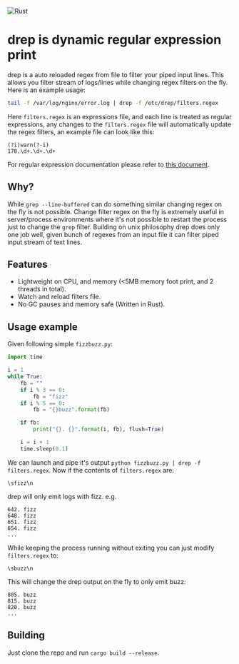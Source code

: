 ![Rust](https://github.com/maxpert/drep/workflows/Rust/badge.svg)

# drep is dynamic regular expression print

drep is a auto reloaded regex from file to filter your piped input lines. This allows you filter stream of logs/lines while changing regex filters on the fly. Here is an example usage:

```bash
tail -f /var/log/nginx/error.log | drep -f /etc/drep/filters.regex
```

Here `filters.regex` is an expressions file, and each line is treated as regular expressions, any changes to the `filters.regex` file will automatically update the regex filters, an example file can look like this:

```
(?i)warn(?-i)
178.\d+.\d+.\d+
```

For regular expression documentation please refer to [this document](https://docs.rs/regex/1.3.9/regex/). 

## Why?

While `grep --line-buffered` can do something similar changing regex on the fly is not possible. Change filter regex on the fly is extremely useful in server/process environments where it's not possible to restart the process just to change the `grep` filter. Building on unix philosophy drep does only one job well, given bunch of regexes from an input file it can filter piped input stream of text lines.

## Features

 - Lightweight on CPU, and memory (<5MB memory foot print, and 2 threads in total).
 - Watch and reload filters file.
 - No GC pauses and memory safe (Written in Rust).
 
## Usage example

Given following simple `fizzbuzz.py`:

```python
import time

i = 1
while True:
    fb = ""
    if i % 3 == 0:
        fb = "fizz"
    if i % 5 == 0:
        fb = "{}buzz".format(fb)

    if fb:
        print("{}. {}".format(i, fb), flush=True)

    i = i + 1
    time.sleep(0.1)
```

We can launch and pipe it's output `python fizzbuzz.py | drep -f filters.regex`. Now if the contents of `filters.regex` are:

```
\sfizz\n
``` 

drep will only emit logs with fizz. e.g.

```
642. fizz
648. fizz
651. fizz
654. fizz
...
```

While keeping the process running without exiting you can just modify `filters.regex` to:

```
\sbuzz\n
```

This will change the drep output on the fly to only emit buzz:
```
805. buzz
815. buzz
820. buzz
...
```

## Building

Just clone the repo and run `cargo build --release`.
